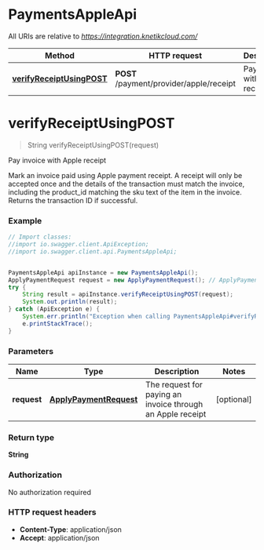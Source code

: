 # PaymentsAppleApi

All URIs are relative to *https://integration.knetikcloud.com/*

Method | HTTP request | Description
------------- | ------------- | -------------
[**verifyReceiptUsingPOST**](PaymentsAppleApi.md#verifyReceiptUsingPOST) | **POST** /payment/provider/apple/receipt | Pay invoice with Apple receipt


<a name="verifyReceiptUsingPOST"></a>
# **verifyReceiptUsingPOST**
> String verifyReceiptUsingPOST(request)

Pay invoice with Apple receipt

Mark an invoice paid using Apple payment receipt. A receipt will only be accepted once and the details of the transaction must match the invoice, including the product_id matching the sku text of the item in the invoice. Returns the transaction ID if successful.

### Example
```java
// Import classes:
//import io.swagger.client.ApiException;
//import io.swagger.client.api.PaymentsAppleApi;


PaymentsAppleApi apiInstance = new PaymentsAppleApi();
ApplyPaymentRequest request = new ApplyPaymentRequest(); // ApplyPaymentRequest | The request for paying an invoice through an Apple receipt
try {
    String result = apiInstance.verifyReceiptUsingPOST(request);
    System.out.println(result);
} catch (ApiException e) {
    System.err.println("Exception when calling PaymentsAppleApi#verifyReceiptUsingPOST");
    e.printStackTrace();
}
```

### Parameters

Name | Type | Description  | Notes
------------- | ------------- | ------------- | -------------
 **request** | [**ApplyPaymentRequest**](ApplyPaymentRequest.md)| The request for paying an invoice through an Apple receipt | [optional]

### Return type

**String**

### Authorization

No authorization required

### HTTP request headers

 - **Content-Type**: application/json
 - **Accept**: application/json

